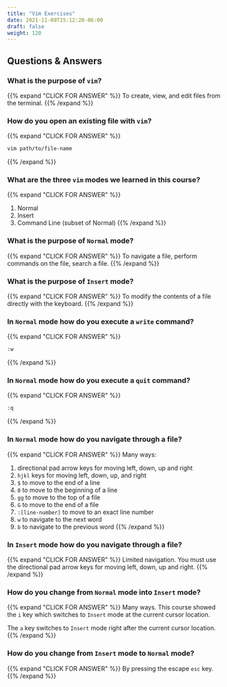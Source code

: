 ```yaml
---
title: "Vim Exercises"
date: 2021-11-09T15:12:20-06:00
draft: false
weight: 120
---
```


## Questions & Answers

### What is the purpose of `vim`?

{{% expand "CLICK FOR ANSWER" %}}
To create, view, and edit files from the terminal.
{{% /expand %}}

### How do you open an existing file with `vim`?

{{% expand "CLICK FOR ANSWER" %}}
```bash
vim path/to/file-name
```
{{% /expand %}}

### What are the three `vim` modes we learned in this course?

{{% expand "CLICK FOR ANSWER" %}}
1. Normal
1. Insert
1. Command Line (subset of Normal)
{{% /expand %}}

### What is the purpose of `Normal` mode?

{{% expand "CLICK FOR ANSWER" %}}
To navigate a file, perform commands on the file, search a file.
{{% /expand %}}

### What is the purpose of `Insert` mode?

{{% expand "CLICK FOR ANSWER" %}}
To modify the contents of a file directly with the keyboard.
{{% /expand %}}

### In `Normal` mode how do you execute a `write` command?

{{% expand "CLICK FOR ANSWER" %}}
```bash
:w
```
{{% /expand %}}

### In `Normal` mode how do you execute a `quit` command?

{{% expand "CLICK FOR ANSWER" %}}
```bash
:q
```
{{% /expand %}}

### In `Normal` mode how do you navigate through a file?

{{% expand "CLICK FOR ANSWER" %}}
Many ways:

1. directional pad arrow keys for moving left, down, up and right
1. `hjkl` keys for moving left, down, up, and right
1. `$` to move to the end of a line
1. `0` to move to the beginning of a line
1. `gg` to move to the top of a file
1. `G` to move to the end of a file
1. `:[line-number]` to move to an exact line number
1. `w` to navigate to the next word
1. `b` to navigate to the previous word
{{% /expand %}}

### In `Insert` mode how do you navigate through a file?

{{% expand "CLICK FOR ANSWER" %}}
Limited navigation. You must use the directional pad arrow keys for moving left, down, up and right.
{{% /expand %}}

### How do you change from `Normal` mode into `Insert` mode?

{{% expand "CLICK FOR ANSWER" %}}
Many ways. This course showed the `i` key which switches to `Insert` mode at the current cursor location.

The `a` key switches to `Insert` mode right after the current cursor location.
{{% /expand %}}

### How do you change from `Insert` mode to `Normal` mode?

{{% expand "CLICK FOR ANSWER" %}}
By pressing the escape `esc` key.
{{% /expand %}}